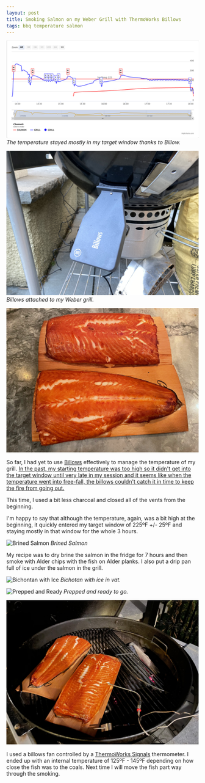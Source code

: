 ```yaml
---
layout: post
title: Smoking Salmon on my Weber Grill with ThermoWorks Billows
tags: bbq temperature salmon
---
```

![Temperature for Session](/images/smoked-salmon-billows.png)
*The temperature stayed mostly in my target window thanks to Billow.*

![Billows](/images/billows.jpeg)
*Billows attached to my Weber grill.*

![Smoked Salmon](/images/smoked-salmon.jpeg)

So far, I had yet to use [Billows](https://www.thermoworks.com/Billows) effectively to manage the temperature of my grill. [In the past, my starting temperature was too high so it didn't get into the target window until very late in my session and it seems like when the temperature went into free-fall, the billows couldn't catch it in time to keep the fire from going out.](https://cooking.ito.com/2020/10/21/mastering-billows)

This time, I used a bit less charcoal and closed all of the vents from the beginning.

I'm happy to say that although the temperature, again, was a bit high at the beginning, it quickly entered my target window of 225ºF +/- 25ºF and staying mostly in that window for the whole 3 hours.

![Brined Salmon](/images/brined-salmon.jpeg)
*Brined Salmon*

My recipe was to dry brine the salmon in the fridge for 7 hours and then smoke with Alder chips with the fish on Alder planks. I also put a drip pan full of ice under the salmon in the grill.

![Bichontan with Ice](/images/binchotan-ice-vat.jpeg)
*Bichotan with ice in vat.*

![Prepped and Ready](/images/smoke-salmon-prep.jpeg)
*Prepped and ready to go.*

![Salmon on the Grill](/images/smoked-salmon-on-grill.jpeg)

I used a billows fan controlled by a [ThermoWorks Signals](https://www.thermoworks.com/Signals) thermometer. I ended up with an internal temperature of 125ºF - 145ºF depending on how close the fish was to the coals. Next time I will move the fish part way through the smoking.
